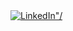 <div>
  <a href="https://www.linkedin.com/in/drruruu/">
    <img src="https://img.shields.io/badge/LinkedIn-0077B5?logo=connect&logoColor=white&style=for-the-badge" alt=LinkedIn"/>
  </a>
</div>
